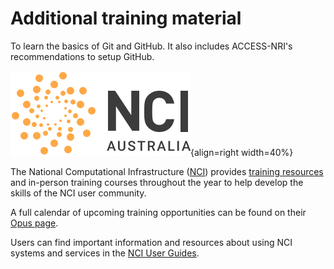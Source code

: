 # Additional training material

<!-- ## [Git and GitHub][GitAndGitHub]  -->

To learn the basics of Git and GitHub. It also includes ACCESS-NRI's recommendations to setup GitHub. 


<!-- ## [NCI training][nci-training] 
<div class="result" markdown> -->

![NCI Logo](../../assets/nci_logo_color.svg){align=right width=40%}

The National Computational Infrastructure ([NCI][nci-web]) provides [training resources][nci-training] and in-person training courses throughout the year to help develop the skills of the NCI user community.  

</div>

A full calendar of upcoming training opportunities can be found on their [Opus page][opus-web].

Users can find important information and resources about using NCI systems and services in the [NCI User Guides][nci-user-guides].

[GitAndGitHub]: https://access-nri.github.io/Training/HowTos/GitAndGitHub/basics/
[nci-web]: https://www.nci.org.au
[nci-training]: https://www.nci.org.au/users/user-training
[opus-web]: https://opus.nci.org.au/display/Help/NCI+Training+and+Educational+Events
[nci-user-guides]: https://opus.nci.org.au/